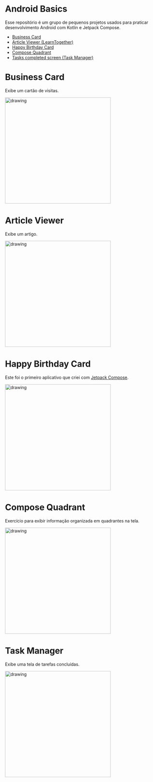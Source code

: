 # Android Basics

Esse repositório é um grupo de pequenos projetos usados para praticar desenvolvimento Android com Kotlin e Jetpack Compose.
- [Business Card](#business-card)
- [Article Viewer (LearnTogether)](#article-viewer)
- [Happy Birthday Card](#happy-birthday-card)
- [Compose Quadrant](#compose-quadrant)
- [Tasks completed screen (Task Manager)](#task-manager)

# Business Card

Exibe um cartão de visitas.

<img src="https://github.com/igorbesantos/android-basics/assets/20291292/f893d7a3-26c4-4beb-845f-3b181b2feff9" alt="drawing" height="350"/>

# Article Viewer

Exibe um artigo.

<img src="https://github.com/igorbesantos/android-basics/assets/20291292/f2e1ee63-b844-415f-9c22-83ebaeb2efcf" alt="drawing" height="350"/>

# Happy Birthday Card

Este foi o primeiro aplicativo que criei com [Jetpack Compose](https://developer.android.com/jetpack/compose).

<img src="https://github.com/igorbesantos/android-basics/assets/20291292/29f7d504-1acc-4ef1-9eeb-035edb2b2692" alt="drawing" height="350"/>

# Compose Quadrant

Exercício para exibir informação organizada em quadrantes na tela.

<img src="https://github.com/igorbesantos/android-basics/assets/20291292/de915623-0a81-41f1-9119-e572e5de8e5a" alt="drawing" height="350"/>

# Task Manager

Exibe uma tela de tarefas concluídas.

<img src="https://github.com/igorbesantos/android-basics/assets/20291292/fa201f1c-40eb-4bc7-b66f-497f8ec10b7a" alt="drawing" height="350"/>

